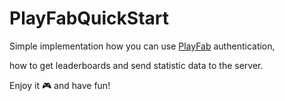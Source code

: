 # PlayFabQuickStart
 
 Simple implementation how you can use [PlayFab](https://playfab.com/) authentication, 
 
 how to get leaderboards and send statistic data to the server.
 
 Enjoy it 🎮 and have fun!
